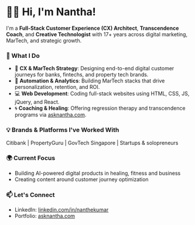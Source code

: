 # 👋🏽  Hi, I'm Nantha!

I'm a **Full-Stack Customer Experience (CX) Architect**, **Transcendence Coach**, and **Creative Technologist** with 17+ years across digital marketing, MarTech, and strategic growth.

### 🚀 What I Do

- 🧠 **CX & MarTech Strategy**: Designing end-to-end digital customer journeys for banks, fintechs, and property tech brands.
- 🔧 **Automation & Analytics**: Building MarTech stacks that drive personalization, retention, and ROI.
- 💻 **Web Development**: Coding full-stack websites using HTML, CSS, JS, jQuery, and React.
- 🌀 **Coaching & Healing**: Offering regression therapy and transcendence programs via [asknantha.com](https://asknantha.com).

### 💡 Brands & Platforms I've Worked With

Citibank | PropertyGuru | GovTech Singapore | Startups & solopreneurs

### 🌍 Current Focus

- Building AI-powered digital products in healing, fitness and business
- Creating content around customer journey optimization

### 📫 Let's Connect

- LinkedIn: [linkedin.com/in/nanthekumar](https://linkedin.com/in/nanthekumar)
- Portfolio: [asknantha.com](https://asknantha.com)
